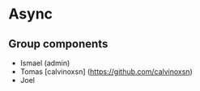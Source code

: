 # Async

## Group components

- Ismael (admin)
- Tomas [calvinoxsn] (https://github.com/calvinoxsn)
- Joel